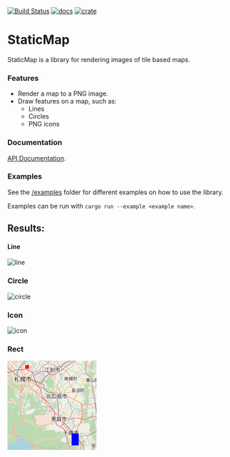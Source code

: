 [![Build Status](https://dr.nopemail.org/api/badges/danielalvsaaker/staticmap/status.svg)](https://dr.nopemail.org/danielalvsaaker/staticmap)
[![docs](https://img.shields.io/docsrs/staticmap/latest)](https://docs.rs/staticmap)
[![crate](https://img.shields.io/crates/v/staticmap)](https://crates.io/crates/staticmap)

# StaticMap
StaticMap is a library for rendering images of tile based maps.

### Features
-  Render a map to a PNG image.
-  Draw features on a map, such as:
    - Lines
    - Circles
    - PNG icons

### Documentation
[API Documentation](https://docs.rs/staticmap).

### Examples
See the [/examples](/examples) folder for different examples on how to use the library.

Examples can be run with `cargo run --example <example name>`.


## Results:
#### Line
![line](/examples/results/line.png)

### Circle
![circle](/examples/results/circle.png)

### Icon
![icon](/examples/results/icon.png)

### Rect
![rect](/examples/results/rect.png)
